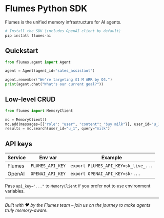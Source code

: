 # Flumes Python SDK

Flumes is the unified memory infrastructure for AI agents.

```bash
# Install the SDK (includes OpenAI client by default)
pip install flumes-ai
```

## Quickstart

```python
from flumes.agent import Agent

agent = Agent(agent_id="sales_assistant")

agent.remember("We're targeting $1 M ARR by Q4.")
print(agent.chat("What's our current goal?"))
```

## Low-level CRUD

```python
from flumes import MemoryClient

mc = MemoryClient()
mc.add(messages=[{"role": "user", "content": "buy milk"}], user_id="u_1")
results = mc.search(user_id="u_1", query="milk")
```

## API keys

| Service | Env var | Example |
|---------|---------|---------|
| Flumes  | `FLUMES_API_KEY` | `export FLUMES_API_KEY=sk_live_...` |
| OpenAI  | `OPENAI_API_KEY` | `export OPENAI_API_KEY=sk-...` |

Pass `api_key="..."` to `MemoryClient` if you prefer not to use environment variables.

---

*Built with ❤️ by the Flumes team – join us on the journey to make agents truly memory-aware.*
